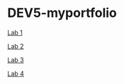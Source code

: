 # DEV5-myportfolio

[Lab 1](https://github.com/lienapaeps/dev5-lab1)

[Lab 2](https://github.com/robinvanoverloop/DEV5-myportfolio/tree/main/dev5-lab2)

[Lab 3](https://github.com/robinvanoverloop/DEV5-myportfolio/tree/main/dev5-lab3)

[Lab 4](https://github.com/robinvanoverloop/DEV5-myportfolio/tree/main/dev5-lab4)

